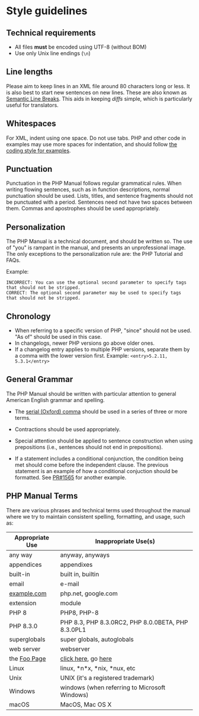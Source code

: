 # Style guidelines

## Technical requirements
- All files **must** be encoded using UTF-8 (without BOM)
- Use only Unix line endings (`\n`)

## Line lengths
Please aim to keep lines in an XML file around 80 characters long or less.
It is also best to start new sentences on new lines.
These are also known as [Semantic Line Breaks](https://sembr.org).
This aids in keeping *diffs* simple, which is particularly useful for translators.

## Whitespaces
For XML, indent using one space. Do not use tabs.
PHP and other code in examples may use more spaces for indentation, and
should follow [the coding style for examples](cs-for-examples).

## Punctuation
Punctuation in the PHP Manual follows regular grammatical rules.
When writing flowing sentences, such as in function descriptions, normal
punctuation should be used.
Lists, titles, and sentence fragments should not be punctuated with
a period.
Sentences need not have two spaces between them.
Commas and apostrophes should be used appropriately.

## Personalization
The PHP Manual is a technical document, and should be written so. The use of "you" is rampant in the manual,
and presents an unprofessional image.  The only exceptions to the personalization rule are: the PHP Tutorial and FAQs.

Example:
```
INCORRECT: You can use the optional second parameter to specify tags that should not be stripped.
CORRECT: The optional second parameter may be used to specify tags that should not be stripped.
```

## Chronology
- When referring to a specific version of PHP, "since" should not be used. "As of" should be used in this case.
- In changelogs, newer PHP versions go above older ones.
- If a changelog entry applies to multiple PHP versions, separate them by a comma with the lower version first.
Example: `<entry>5.2.11, 5.3.1</entry>`

## General Grammar

The PHP Manual should be written with particular attention to general
American English grammar and spelling.

- The [serial (Oxford) comma](https://en.wikipedia.org/wiki/Serial_comma)
should be used in a series of three or more terms.

- Contractions should be used appropriately.

- Special attention should be applied to sentence construction when using
prepositions (i.e., sentences should not end in prepositions).

- If a statement includes a conditional conjunction, the condition being
met should come before the independent clause.
The previous statement is an example of how a conditional conjuction
should be formatted.
See [PR#1565](https://github.com/php/doc-en/pull/1565) for another
example.

## PHP Manual Terms

There are various phrases and technical terms used throughout the manual where
we try to maintain consistent spelling, formatting, and usage, such as:

Appropriate Use          | Inappropriate Use(s)
-------------------------|--------------------------------------------
any way                  | anyway, anyways
appendices               | appendixes
built-in                 | built in, builtin
email                    | e-mail
[example.com][example]   | php.net, google.com
extension                | module
PHP 8                    | PHP8, PHP-8
PHP 8.3.0                | PHP 8.3, PHP 8.3.0RC2, PHP 8.0.0BETA, PHP 8.3.0PL1
superglobals             | super globals, autoglobals
web server               | webserver
the [Foo Page][example]  | [click here][example], go [here][example]
Linux                    | linux, \*n\*x, \*nix, \*nux, etc
Unix                     | UNIX (it's a registered trademark)
Windows                  | windows (when referring to Microsoft Windows)
macOS                    | MacOS, Mac OS X

[example]: http://example.com
